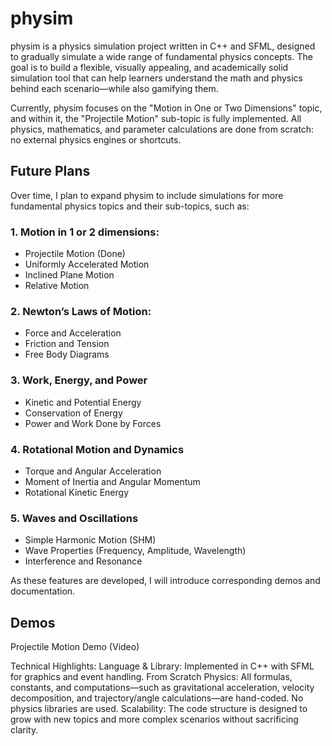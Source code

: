 # physim
physim is a physics simulation project written in C++ and SFML, designed to gradually simulate a wide range of fundamental physics concepts. The goal is to build a flexible, visually appealing, and academically solid simulation tool that can help learners understand the math and physics behind each scenario—while also gamifying them.

Currently, physim focuses on the "Motion in One or Two Dimensions" topic, and within it, the "Projectile Motion" sub-topic is fully implemented. All physics, mathematics, and parameter calculations are done from scratch: no external physics engines or shortcuts. 

## Future Plans
Over time, I plan to expand physim to include simulations for more fundamental physics topics and their sub-topics, such as:

### 1. Motion in 1 or 2 dimensions:
- Projectile Motion (Done)
- Uniformly Accelerated Motion
- Inclined Plane Motion
- Relative Motion

### 2. Newton’s Laws of Motion:
- Force and Acceleration
- Friction and Tension
- Free Body Diagrams

### 3. Work, Energy, and Power
- Kinetic and Potential Energy
- Conservation of Energy
- Power and Work Done by Forces

### 4. Rotational Motion and Dynamics
- Torque and Angular Acceleration
- Moment of Inertia and Angular Momentum
- Rotational Kinetic Energy

### 5. Waves and Oscillations
- Simple Harmonic Motion (SHM)
- Wave Properties (Frequency, Amplitude, Wavelength)
- Interference and Resonance

As these features are developed, I will introduce corresponding demos and documentation.

## Demos
Projectile Motion Demo (Video)

Technical Highlights:
Language & Library: Implemented in C++ with SFML for graphics and event handling.
From Scratch Physics: All formulas, constants, and computations—such as gravitational acceleration, velocity decomposition, and trajectory/angle calculations—are hand-coded. No physics libraries are used.
Scalability: The code structure is designed to grow with new topics and more complex scenarios without sacrificing clarity.
